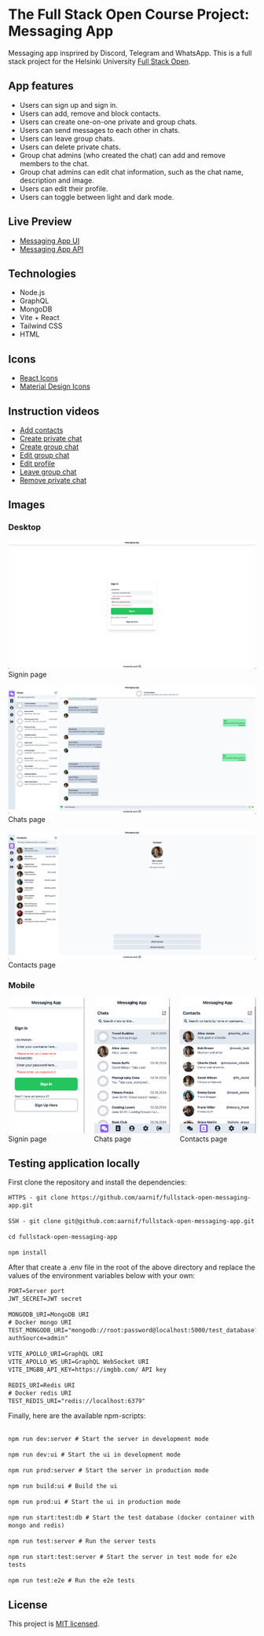 # The Full Stack Open Course Project: Messaging App

Messaging app insprired by Discord, Telegram and WhatsApp.
This is a full stack project for the Helsinki University [Full Stack Open](https://fullstackopen.com).

## App features

- Users can sign up and sign in.
- Users can add, remove and block contacts.
- Users can create one-on-one private and group chats.
- Users can send messages to each other in chats.
- Users can leave group chats.
- Users can delete private chats.
- Group chat admins (who created the chat) can add and remove members to the chat.
- Group chat admins can edit chat information, such as the chat name, description and image.
- Users can edit their profile.
- Users can toggle between light and dark mode.

## Live Preview

- [Messaging App UI](https://fullstack-open-messaging-app.netlify.app)
- [Messaging App API](https://fullstack-open-messaging-app-api.onrender.com)

## Technologies

- Node.js
- GraphQL
- MongoDB
- Vite + React
- Tailwind CSS
- HTML

## Icons

- [React Icons](https://react-icons.github.io/react-icons/)
- [Material Design Icons](https://pictogrammers.com/library/mdi/)

## Instruction videos

- [Add contacts](https://github.com/aarnif/fullstack-open-messaging-app/blob/main/documentation/videos/add_contacts.mp4)
- [Create private chat](https://github.com/aarnif/fullstack-open-messaging-app/blob/main/documentation/videos/create_private_chat.mp4)
- [Create group chat](https://github.com/aarnif/fullstack-open-messaging-app/blob/main/documentation/videos/create_group_chat.mp4)
- [Edit group chat](https://github.com/aarnif/fullstack-open-messaging-app/blob/main/documentation/videos/edit_group_chat.mp4)
- [Edit profile](https://github.com/aarnif/fullstack-open-messaging-app/blob/main/documentation/videos/edit_profile.mp4)
- [Leave group chat](https://github.com/aarnif/fullstack-open-messaging-app/blob/main/documentation/videos/leave_group_chat.mp4)
- [Remove private chat](https://github.com/aarnif/fullstack-open-messaging-app/blob/main/documentation/videos/remove_private_chat.mp4)

## Images

### Desktop

![Signin](documentation/images/desktop/signin.png)
Signin page

![Chats](documentation/images/desktop/chats.png)
Chats page

![Contacts](documentation/images/desktop/contacts.png)
Contacts page

### Mobile

<div style="width: 100%; display: flex; justify-content: space-between; gap: 20px;">
    <div style="flex-grow: 1;">
        <img src="documentation/images/mobile/signin.png" width="100%">
        <div>Signin page</div>
    </div>
     <div style="flex-grow: 1;">
        <img src="documentation/images/mobile/chats.png" width="100%">
        <div>Chats page</div>
    </div>
    <div style="flex-grow: 1;">
        <img src="documentation/images/mobile/contacts.png" width="100%">
        <div>Contacts page</div>
    </div>

</div>

## Testing application locally

First clone the repository and install the dependencies:

```
HTTPS - git clone https://github.com/aarnif/fullstack-open-messaging-app.git

SSH - git clone git@github.com:aarnif/fullstack-open-messaging-app.git

cd fullstack-open-messaging-app

npm install

```

After that create a .env file in the root of the above directory and replace the values of the environment variables below with your own:

```
PORT=Server port
JWT_SECRET=JWT secret

MONGODB_URI=MongoDB URI
# Docker mongo URI
TEST_MONGODB_URI="mongodb://root:password@localhost:5000/test_database?authSource=admin"

VITE_APOLLO_URI=GraphQL URI
VITE_APOLLO_WS_URI=GraphQL WebSocket URI
VITE_IMGBB_API_KEY=https://imgbb.com/ API key

REDIS_URI=Redis URI
# Docker redis URI
TEST_REDIS_URI="redis://localhost:6379"

```

Finally, here are the available npm-scripts:

```

npm run dev:server # Start the server in development mode

npm run dev:ui # Start the ui in development mode

npm run prod:server # Start the server in production mode

npm run build:ui # Build the ui

npm run prod:ui # Start the ui in production mode

npm run start:test:db # Start the test database (docker container with mongo and redis)

npm run test:server # Run the server tests

npm run start:test:server # Start the server in test mode for e2e tests

npm run test:e2e # Run the e2e tests

```

## License

This project is [MIT licensed](LICENSE).
